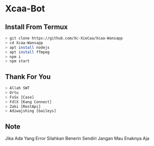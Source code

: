 # Xcaa-Bot


## Install From Termux
```bash
> git clone https://github.com/Xc-XieCaa/Xcaa-Wansapp
> cd Xcaa-Wansapp
> apt install nodejs
> apt install ffmpeg
> npm i
> npm start
```

## Thank For You
```bash
> Allah SWT
> Ortu
> FxSx [Case]
> FdlX [Kang Connect]
> Zaki [RestApi]
> Adiwajshing [baileys]
```

## Note

Jika Ada Yang Error Silahkan Benerin Sendiri
Jangan Mau Enaknya Aja